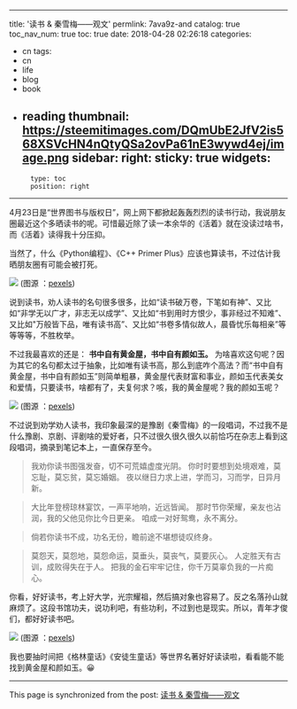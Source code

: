 
---
title: '读书 & 秦雪梅——观文'
permlink: 7ava9z-and
catalog: true
toc_nav_num: true
toc: true
date: 2018-04-28 02:26:18
categories:
- cn
tags:
- cn
- life
- blog
- book
- reading
thumbnail: https://steemitimages.com/DQmUbE2JfV2is568XSVcHN4nQtyQSa2ovPa61nE3wywd4ej/image.png
sidebar:
    right:
        sticky: true
widgets:
    -
        type: toc
        position: right
---


4月23日是“世界图书与版权日”，网上网下都掀起轰轰烈烈的读书行动，我说朋友圈最近这个多晒读书的呢。可惜最近除了读一本余华的《活着》就在没读过啥书，而《活着》读得我十分压抑。

当然了，什么《Python编程》、《C++ Primer Plus》应该也算读书，不过估计我晒朋友圈有可能会被打死。

![](https://steemitimages.com/DQmUbE2JfV2is568XSVcHN4nQtyQSa2ovPa61nE3wywd4ej/image.png)
(图源 ：[pexels](https://www.pexels.com))

说到读书，劝人读书的名句很多很多，比如“读书破万卷，下笔如有神”、又比如“非学无以广才，非志无以成学”、又比如“书到用时方恨少，事非经过不知难”、又比如"万般皆下品，唯有读书高”、又比如“书卷多情似故人，晨昏忧乐每相亲”等等等等，不胜枚举。

不过我最喜欢的还是： **书中自有黄金屋，书中自有颜如玉。** 为啥喜欢这句呢？因为其它的名句都太过于抽象，比如唯有读书高，那么到底咋个高法？而“书中自有黄金屋，书中自有颜如玉”则简单粗暴，黄金屋代表财富和事业，颜如玉代表美女和爱情，只要读书，啥都有了，夫复何求？咳，我的黄金屋呢？我的颜如玉呢？

![](https://steemitimages.com/DQma8nCmMsvK5dwkkJSLcazkaygnmWLKTE1tnHS6rNy5hSw/image.png)
(图源 ：[pexels](https://www.pexels.com))

不过说到劝学劝人读书，我印象最深的是豫剧《秦雪梅》的一段唱词，不过我不是什么豫剧、京剧、评剧啥的爱好者，只不过很久很久很久以前恰巧在杂志上看到这段唱词，摘录到笔记本上，一直保存至今。

>我劝你读书图强发奋，切不可荒嬉虚度光阴。
你时时要想到处境艰难，莫忘耻，莫忘贫，莫忘婚姻。
夜以继日力求上进，学而习，习而学，日异月新。

>大比年登榜琼林宴饮，一声平地响，近远皆闻。
那时节你荣耀，亲友也沾润，我的父他见你比今日更亲。
咱成一对好鸳鸯，永不离分。

>倘若你读书不成，功名无份，瞻前途不堪想徒叹终身。

>莫怨天，莫怨地，莫怨命运，莫垂头，莫丧气，莫要灰心。
人定胜天有古训，成败得失在于人。
把我的金石牢牢记住，你千万莫辜负我的一片痴心。

你看，好好读书，考上好大学，光宗耀祖，然后搞对象也容易了。反之名落孙山就麻烦了。这段书馆功夫，说功利吧，有些功利，不过到也是现实。所以，青年才俊们，都好好读书吧。

![](https://steemitimages.com/DQmU1ZASFR8LWvyTqj3bt5P2ijKQH2XkEqEbHPgWmXtfjsP/image.png)
(图源 ：[pexels](https://www.pexels.com))

我也要抽时间把《格林童话》《安徒生童话》等世界名著好好读读啦，看看能不能找到黄金屋和颜如玉。😀

- - -

This page is synchronized from the post: [读书 & 秦雪梅——观文](https://steemit.com/@oflyhigh/7ava9z-and)
